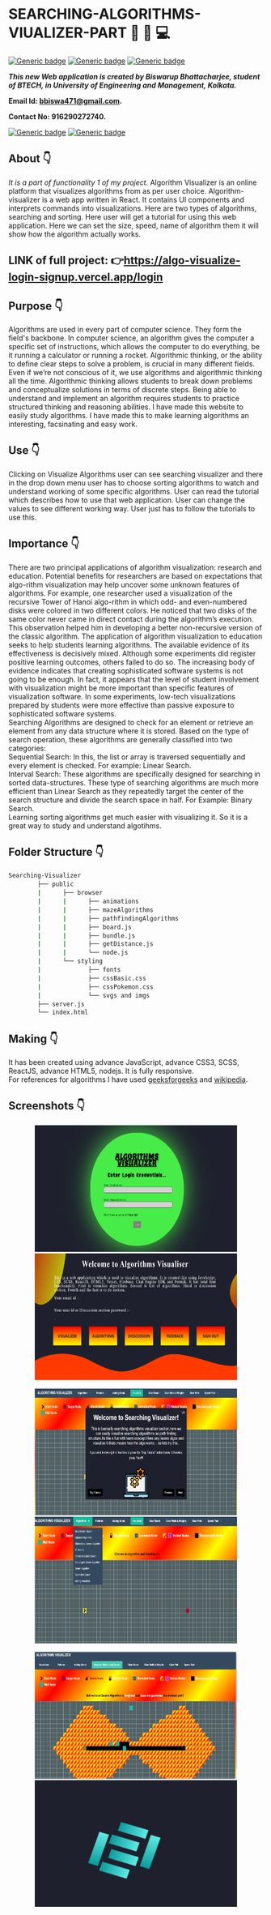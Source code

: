 # SEARCHING-ALGORITHMS-VIUALIZER-PART :star_struck: :open_file_folder: :computer:

[![Generic badge](https://img.shields.io/badge/advance-html5-red)](https://shields.io/) [![Generic badge](https://img.shields.io/badge/advance-css3-green)](https://shields.io/) [![Generic badge](https://img.shields.io/badge/advance-javascript-yellow)](https://shields.io/)

***This new Web application is created by Biswarup Bhattacharjee, student of BTECH, in University of Engineering and Management, Kolkata.***

**Email Id: bbiswa471@gmail.com.** 

**Contact No: 916290272740.** 

[![Generic badge](https://img.shields.io/badge/contact%20me-facebook-blue)](https://www.facebook.com/biswarup.bhattacharjee.5811) [![Generic badge](https://img.shields.io/badge/visit%20my%20projects%20-github-brightgreen)](https://github.com/biswa2210)

## About :point_down: 

<div align="justified">
        
*It is a part of functionality 1 of my project.* Algorithm Visualizer is an online platform that visualizes algorithms from as per user choice. Algorithm-visualizer is a web app written in React. It contains UI components and interprets commands into visualizations. Here are two types of algorithms, searching and sorting. Here user will get a tutorial for using this web application. Here we can set the size, speed, name of algorithm them it will show how the algorithm actually works. 
</div>

## LINK of full project: :point_right:https://algo-visualize-login-signup.vercel.app/login

## Purpose :point_down:

<div align="justified">
        
Algorithms are used in every part of computer science. They form the field's backbone. In computer science, an algorithm gives the computer a specific set of instructions, which allows the computer to do everything, be it running a calculator or running a rocket. Algorithmic thinking, or the ability to define clear steps to solve a problem, is crucial in many different fields. Even if we’re not conscious of it, we use algorithms and algorithmic thinking all the time. Algorithmic thinking allows students to break down problems and conceptualize solutions in terms of discrete steps. Being able to understand and implement an algorithm requires students to practice structured thinking and reasoning abilities. I have made this website to easily study algorithms. I have made this to make learning algorithms an interesting, facsinating and easy work.
</div>

## Use :point_down:

<div align="justified">
        
Clicking on Visualize Algorithms user can see searching visualizer and there in the drop down menu user has to choose sorting algorithms to watch and understand working of some specific algorithms. User can read the tutorial which describes how to use that web application. User can change the values to see different working way. User just has to follow the tutorials to use this.
</div>

## Importance :point_down:

<div align="justified">
        
There are two principal applications of algorithm visualization: research and education. Potential benefits for researchers are based on expectations that algo-rithm visualization may help uncover some unknown features of algorithms. For example, one researcher used a visualization of the recursive Tower of Hanoi algo-rithm in which odd- and even-numbered disks were colored in two different colors. He noticed that two disks of the same color never came in direct contact during the algorithm’s execution. This observation helped him in developing a better non-recursive version of the classic algorithm. The application of algorithm visualization to education seeks to help students learning algorithms. The available evidence of its effectiveness is decisively mixed. Although some experiments did register positive learning outcomes, others failed to do so. The increasing body of evidence indicates that creating sophisticated software systems is not going to be enough. In fact, it appears that the level of student involvement with visualization might be more important than specific features of visualization software. In some experiments, low-tech visualizations prepared by students were more effective than passive exposure to sophisticated software systems. <br>
Searching Algorithms are designed to check for an element or retrieve an element from any data structure where it is stored. Based on the type of search operation, these algorithms are generally classified into two categories:<br>
Sequential Search: In this, the list or array is traversed sequentially and every element is checked. For example: Linear Search.<br>
Interval Search: These algorithms are specifically designed for searching in sorted data-structures. These type of searching algorithms are much more efficient than Linear Search as they repeatedly target the center of the search structure and divide the search space in half. For Example: Binary Search. <br> Learning sorting algorithms get much easier with visualizing it. So it is a great way to study and understand algotihms.
</div>

## Folder Structure :point_down:

```bash
Searching-Visualizer
        ├── public
        |      ├── browser
        |      |      ├── animations
        |      |      ├── mazeAlgorithms
        |      |      ├── pathfindingAlgorithms
        |      |      ├── board.js
        |      |      ├── bundle.js
        |      |      ├── getDistance.js
        |      |      └── node.js
        |      └── styling
        |             ├── fonts
        |             ├── cssBasic.css
        |             ├── cssPokemon.css
        |             └── svgs and imgs
        ├── server.js
        └── index.html
```                

## Making :point_down:

<div align="justified">
        
It has been created using advance JavaScript, advance CSS3, SCSS, ReactJS, advance HTML5, nodejs. It is fully responsive.<br>
For references for algorithms I have used [geeksforgeeks](https://www.geeksforgeeks.org/searching-algorithms/) and [wikipedia](https://en.wikipedia.org/wiki/Search_algorithm).
</div>

## Screenshots :point_down:

<div align="center">
<a href="login.PNG"><img src="login.PNG" width="400" height= "250"></a> <a href="main.PNG"><img src="main.PNG" width="400" height= "250"></a>
        
<a href="s1.PNG"><img src="s1.PNG" width="400" height= "250"></a> <a href="s2.PNG"><img src="s2.PNG" width="400" height= "250"></a>

<a href="s3.PNG"><img src="s3.PNG" width="400" height= "250"></a> <a href="load.PNG"><img src="load.PNG" width="400" height= "250"></a>

</div>
